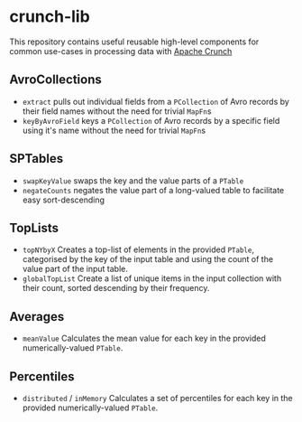 # crunch-lib

This repository contains useful reusable high-level components for common use-cases in processing data with
[Apache Crunch](http://crunch.apache.org)

## AvroCollections
* `extract` pulls out individual fields from a `PCollection` of Avro records by their field names without the need for
   trivial `MapFn`s
* `keyByAvroField` keys a `PCollection` of Avro records by a specific field using it's name without the need for trivial
   `MapFn`s

## SPTables
* `swapKeyValue` swaps the key and the value parts of a `PTable`
* `negateCounts` negates the value part of a long-valued table to facilitate easy sort-descending

## TopLists
* `topNYbyX` Creates a top-list of elements in the provided `PTable`, categorised by the key of the input table and using
  the count of the value part of the input table.
* `globalTopList` Create a list of unique items in the input collection with their count, sorted descending by their
  frequency.

## Averages
* `meanValue` Calculates the mean value for each key in the provided numerically-valued `PTable`.

## Percentiles
* `distributed` / `inMemory` Calculates a set of percentiles for each key in the provided numerically-valued `PTable`.